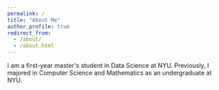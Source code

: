 ```yaml
---
permalink: /
title: "About Me"
author_profile: true
redirect_from: 
  - /about/
  - /about.html
---
```

I am a first-year master's student in Data Science at NYU. Previously, I majored in Computer Science and Mathematics as an undergraduate at NYU.


